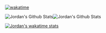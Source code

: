 [![wakatime](https://wakatime.com/badge/user/8fe91fb7-7885-47f5-b21c-f04d17d4c396.svg)](https://wakatime.com/@8fe91fb7-7885-47f5-b21c-f04d17d4c396)

![Jordan's Github Stats](https://stats.driedsponge.net/api?username=driedsponge&include_all_commits=true&hide_border=true&layout=compact&theme=dark&bg_color=0D1117)![Jordan's Github Stats](https://stats.driedsponge.net/api/top-langs/?username=driedsponge&layout=compact&hide_border=true&theme=dark&langs_count=10&bg_color=0D1117)

[![Jordan's wakatime stats](https://stats.driedsponge.net/api/wakatime?username=DriedSponge&theme=dark&bg_color=0D1117&hide_border=true)](https://wakatime.com/@DriedSponge)




